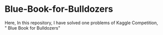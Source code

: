 # Blue-Book-for-Bulldozers
Here, In this repository, I have solved one problems of Kaggle Competition, " Blue Book for Bulldozers"
